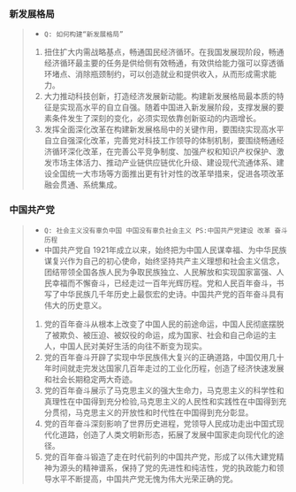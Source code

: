 ### 新发展格局
> - `Q: 如何构建“新发展格局”`
> 1. 扭住扩大内需战略基点，畅通国民经济循环。在我国发展现阶段，畅通经济循环最主要的任务是供给侧有效畅通，有效供给能力强可以穿透循环堵点、消除瓶颈制约，可以创造就业和提供收入，从而形成需求能力。
> 2. 大力推动科技创新，打造经济发展新动能。构建新发展格局最本质的特征是实现高水平的自立自强。随着中国进入新发展阶段，支撑发展的要素条件发生了深刻的变化，必须实现依靠创新驱动的内涵增长。
> 3. 发挥全面深化改革在构建新发展格局中的关键作用，要围绕实现高水平自立自强深化改革，完善党对科技工作领导的体制机制，要围绕畅通经济循环深化改革，在完善公平竞争制度、加强产权和知识产权保护、激发市场主体活力、推动产业链供应链优化升级、建设现代流通体系、建设全国统一大市场等方面推出更有针对性的改革举措来，促进各项改革融会贯通、系统集成。

### 中国共产党
> - `Q: 社会主义没有辜负中国 中国没有辜负社会主义 PS:中国共产党建设 改革 奋斗历程`
> - 中国共产党自 1921年成立以来，始终把为中国人民谋幸福、为中华民族谋复兴作为自己的初心使命，始终坚持共产主义理想和社会主义信念，团结带领全国各族人民为争取民族独立、人民解放和实现国家富强、人民幸福而不懈奋斗，已经走过一百年光辉历程。党和人民百年奋斗，书写了中华民族几千年历史上最恢宏的史诗。中国共产党的百年奋斗具有伟大的历史意义。
> 1. 党的百年奋斗从根本上改变了中国人民的前途命运，中国人民彻底摆脱了被欺负、被压迫、被奴役的命运，成为国家、社会和自己命运的主人，中国人民对美好生活的向往不断变为现实。
> 2. 党的百年奋斗开辟了实现中华民族伟大复兴的正确道路，中国仅用几十年时间就走完发达国家几百年走过的工业化历程，创造了经济快速发展和社会长期稳定两大奇迹。
> 3. 党的百年奋斗展示了马克思主义的强大生命力，马克思主义的科学性和真理性在中国得到充分检验,马克思主义的人民性和实践性在中国得到充分贯彻，马克思主义的开放性和时代性在中国得到充分彰显。
> 4. 党的百年奋斗深刻影响了世界历史进程，党领导人民成功走出中国式现代化道路，创造了人类文明新形态，拓展了发展中国家走向现代化的途径。
> 5. 党的百年奋斗锻造了走在时代前列的中国共产党，形成了以伟大建党精神为源头的精神谱系，保持了党的先进性和纯洁性，党的执政能力和领导水平不断提高，中国共产党无愧为伟大光荣正确的党。